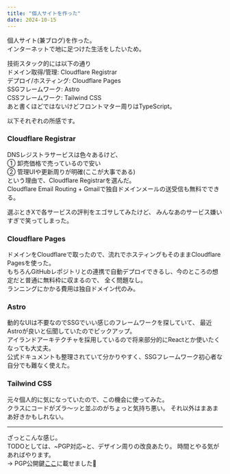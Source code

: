 ```yaml
---
title: "個人サイトを作った"
date: 2024-10-15
---
```


個人サイト(兼ブログ)を作った。<br>
インターネットで地に足つけた生活をしたいため。

技術スタック的には以下の通り<br>
ドメイン取得/管理: Cloudflare Registrar<br>
デプロイ/ホスティング: Cloudflare Pages<br>
SSGフレームワーク: Astro<br>
CSSフレームワーク: Tailwind CSS<br>
あと書くほどではないけどフロントマター周りはTypeScript。

以下それぞれの所感です。

### Cloudflare Registrar

DNSレジストラサービスは色々あるけど、<br>
① 卸売価格で売っているので安い<br>
② 管理UIや更新周りが明確(ここが大事である)<br>
という理由で、Cloudflare Registrarを選んだ。<br>
Cloudflare Email Routing + Gmailで独自ドメインメールの送受信も無料でできる。<br>

選ぶときXで各サービスの評判をエゴサしてみたけど、
みんなあのサービス嫌いすぎで笑ってしまった。

### Cloudflare Pages
ドメインをCloudflareで取ったので、流れでホスティングもそのままCloudflare
Pagesを使った。<br>
もちろんGitHubレポジトリとの連携で自動デプロイできるし、今のところの想定だと普通に無料枠に収まるので、
全く問題なし。<br>
ランニングにかかる費用は独自ドメイン代のみ。

### Astro
動的なUIは不要なのでSSGでいい感じのフレームワークを探していて、
最近Astroが良いと伝聞していたのでピックアップ。<br>
アイランドアーキテクチャを採用しているので将来部分的にReactとか使いたくなっても大丈夫。<br>
公式ドキュメントも整理されていて分かりやすく、SSGフレームワーク初心者な自分でも難なく使えた。

### Tailwind CSS
元々個人的に気になっていたので、この機会に使ってみた。<br>
クラスにコードがズラ〜ッと並ぶのがちょっと気持ち悪い。
それ以外はまあまあ好きかもしれない。

---
ざっとこんな感じ。<br>
TODOとしては、~PGP対応~と、デザイン周りの改良あたり。
時間とやる気があればやります。<br>
-> PGP公開鍵[ここ](/pgp)に載せました🔑
